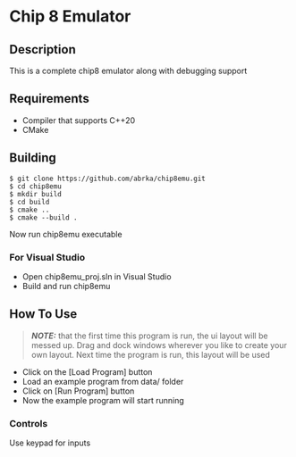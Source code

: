 # Chip 8 Emulator

## Description
This is a complete chip8 emulator along with debugging support

## Requirements
- Compiler that supports C++20
- CMake

## Building

```shell
$ git clone https://github.com/abrka/chip8emu.git
$ cd chip8emu
$ mkdir build
$ cd build
$ cmake ..
$ cmake --build .
```
Now run chip8emu executable

### For Visual Studio
- Open chip8emu_proj.sln in Visual Studio
- Build and run chip8emu

## How To Use
> **_NOTE:_** that the first time this program is run, the ui layout will be messed up. Drag and dock windows wherever you like to create your own layout. Next time the program is run, this layout will be used
- Click on the \[Load Program\] button
- Load an example program from data/ folder
- Click on \[Run Program\] button
- Now the example program will start running

### Controls
Use keypad for inputs



